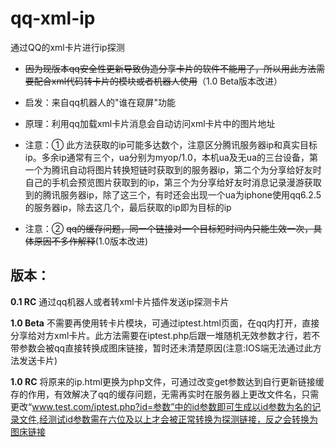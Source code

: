 <h1>qq-xml-ip</h1>
通过QQ的xml卡片进行ip探测

- ~~因为现版本qq安全性更新导致伪造分享卡片的软件不能用了，所以用此方法需要配合xml代码转卡片的模块或者机器人使用~~（1.0 Beta版本改进）

- 启发：来自qq机器人的"谁在窥屏"功能
- 原理：利用qq加载xml卡片消息会自动访问xml卡片中的图片地址

- 注意：① 此方法获取的ip可能多达数个，注意区分腾讯服务器ip和真实目标ip。多余ip通常有三个，ua分别为myop/1.0，本机ua及无ua的三台设备，第一个为腾讯自动将图片转换短链时获取到的服务器ip，第二个为分享给好友时自己的手机会预览图片获取到的ip，第三个为分享给好友时消息记录漫游获取到的腾讯服务器ip，除了这三个，有时还会出现一个ua为iphone使用qq6.2.5的服务器ip，除去这几个，最后获取的ip即为目标的ip

- 注意：② ~~qq的缓存问题，同一个链接对一个目标短时间内只能生效一次，具体原因不多作解释~~(1.0版本改进)
<h2>版本：</h2>

**0.1 RC** 通过qq机器人或者转xml卡片插件发送ip探测卡片

**1.0 Beta** 不需要再使用转卡片模块，可通过iptest.html页面，在qq内打开，直接分享给对方xml卡片。此方法需要在iptest.php后跟一堆随机无效参数才行，若不带参数会被qq直接转换成图床链接，暂时还未清楚原因(注意:IOS端无法通过此方法发送卡片)

**1.0 RC** 将原来的ip.html更换为php文件，可通过改变get参数达到自行更新链接缓存的作用，有效解决了qq的缓存问题，无需再实时在服务器上更改文件名，只需更改“www.test.com/iptest.php?id=参数”中的id参数即可生成以id参数为名的记录文件,经测试id参数需在六位及以上才会被正常转换为探测链接，反之会转换为图床链接
